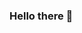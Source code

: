 ### Hello there 👋

<!--
**vere-t/vere-t** is a ✨ _special_ ✨ repository because its `README.md` (this file) appears on your GitHub profile.


- 🔭 I’m currently working on ...Django
- 🌱 I’m currently learning ...Python / Html / css
- 👯 I’m looking to collaborate on ...
- 🤔 I’m looking for help with ...
- 💬 Ask me about ...
- 📫 How to reach me: ...
- 😄 Pronouns: ...
- ⚡ Fun fact: ...
-->
